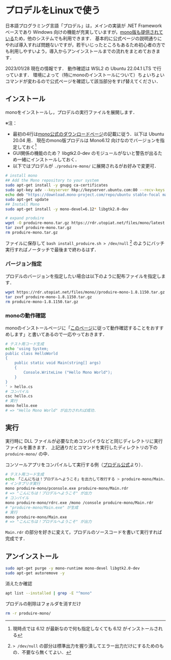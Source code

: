 # プロデルをLinuxで使う

日本語プログラミング言語「プロデル」は，メインの実装が .NET Framework ベースであり Windows 向けの機能が充実していますが，[mono版も提供されている](https://rdr.utopiat.net/files/mono.html)ため，他のシステムでも利用できます．
基本的に公式ページの説明通りにやれば導入すれば問題ないですが，若干いじったところもあるため初心者の方でも利用しやすいよう，導入からアンインストールまでの流れをまとめておきます．

2023/01/28 現在の情報です．
動作確認は WSL2 の Ubuntu 22.04.1 LTS で行っています．
環境によって（特にmonoのインストールについて）ちょいちょいコマンドが変わるので公式ページを確認して該当部分をすげ替えてください．

## インストール

monoをインストールし，プロデルの実行ファイルを展開します．

※注：

* 最初の4行は[mono公式のダウンロードページ](https://www.mono-project.com/download/stable/#download-lin)の記載に従う．以下は Ubuntu 20.04 用．
現在のmono版プロデルは Mono6.12 向けなのでバージョンを指定しておく[^ver]
* GUI関係の機能のため？ libgtk2.0-dev のモジュールがないと警告が出るため一緒にインストールしておく．
* 以下ではプロデルが `./produire-mono/` に展開されるがお好みで変更可．

```sh
# install mono
## Add the Mono repository to your system
sudo apt-get install -y gnupg ca-certificates
sudo apt-key adv --keyserver hkp://keyserver.ubuntu.com:80 --recv-keys 3FA7E0328081BFF6A14DA29AA6A19B38D3D831EF
echo deb "https://download.mono-project.com/repo/ubuntu stable-focal main" | sudo tee /etc/apt/sources.list.d/mono-official-stable.list
sudo apt-get update
## Install Mono
sudo apt-get install -y mono-devel=6.12* libgtk2.0-dev

# expand produire
wget -O produire-mono.tar.gz https://rdr.utopiat.net/files/mono/latest.php?type=tar
tar zxvf produire-mono.tar.gz
rm produire-mono.tar.gz
```

ファイルに保存して `bash install_produire.sh > /dev/null` [^null] のようにバッチ実行すればノータッチで最後まで終わるはず．

### バージョン指定

プロデルのバージョンを指定したい場合は以下のように配布ファイルを指定します．

```sh
wget https://rdr.utopiat.net/files/mono//produire-mono-1.8.1150.tar.gz
tar zxvf produire-mono-1.8.1150.tar.gz
rm produire-mono-1.8.1150.tar.gz
```

### monoの動作確認

monoのインストールページに「[このページ](https://www.mono-project.com/docs/getting-started/mono-basics/)に従って動作確認することをおすすめします」と書いてあるので一応やっておきます．

```sh
# テスト用コード生成
echo 'using System;
public class HelloWorld
{
    public static void Main(string[] args)
    {
        Console.WriteLine ("Hello Mono World");
    }
}
' > hello.cs
# コンパイル
csc hello.cs
# 実行
mono hello.exe
# => "Hello Mono World" が出力されれば成功．
```

## 実行

実行時に DLL ファイルが必要なためコンパイラなどと同じディレクトリに実行ファイルを置きます．
上記通りだとコマンドを実行したディレクトリの下の `produire-mono/` の中．

コンソールアプリをコンパイルして実行する例（[プロデル公式](https://rdr.utopiat.net/files/mono.html)より）．

```sh
# テスト用コード生成
echo 「こんにちは！プロデルへようこそ」を出力して改行する > produire-mono/Main.rdr
# インタプリタ実行
mono produire-mono/pconsole.exe produire-mono/Main.rdr
# => "こんにちは！プロデルへようこそ" が出力
# コンパイル
mono produire-mono/rdrc.exe /mono /console produire-mono/Main.rdr
# "produire-mono/Main.exe" が生成
# 実行
mono produire-mono/Main.exe
# => "こんにちは！プロデルへようこそ" が出力
```

`Main.rdr` の部分を好きに変えて，プロデルのソースコードを書いて実行すれば完成です．

## アンインストール

```sh
sudo apt-get purge -y mono-runtime mono-devel libgtk2.0-dev
sudo apt-get autoremove -y
```

消えたか確認

```sh
apt list --installed | grep -E "^mono"
```

プロデルの削除はフォルダを消すだけ

```sh
rm -r produire-mono/
```

[^ver]: 現時点では 6.12 が最新なので何も指定しなくても 6.12 がインストールされる

[^null]: `> /dev/null` の部分は標準出力を握り潰してエラー出力だけにするためのもの．不要なら無くてよい．
